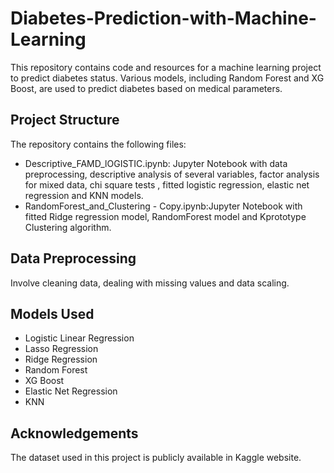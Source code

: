 # Diabetes-Prediction-with-Machine-Learning
This repository contains code and resources for a machine learning project to predict diabetes status. Various models, including Random Forest and XG Boost, are used to predict diabetes based on medical parameters.


## Project Structure
The repository contains the following files:
* Descriptive_FAMD_lOGISTIC.ipynb: Jupyter Notebook with data preprocessing, descriptive analysis of several variables, factor analysis for mixed data, chi square tests , fitted logistic regression, elastic net regression and KNN models.
* RandomForest_and_Clustering - Copy.ipynb:Jupyter Notebook with fitted Ridge regression model, RandomForest model and Kprototype Clustering algorithm.

## Data Preprocessing
Involve cleaning data, dealing with missing values and data scaling.

## Models Used
* Logistic Linear Regression
* Lasso Regression
* Ridge Regression
* Random Forest
* XG Boost
* Elastic Net Regression
* KNN

## Acknowledgements
The dataset used in this project is publicly available in Kaggle website.
